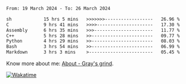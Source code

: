 <!--START_SECTION:waka-->

```txt
From: 19 March 2024 - To: 26 March 2024

sh            15 hrs 5 mins   >>>>>>>------------------   26.96 %
C             9 hrs 41 mins   >>>>---------------------   17.30 %
Assembly      6 hrs 35 mins   >>>----------------------   11.77 %
C++           5 hrs 28 mins   >>-----------------------   09.77 %
Python        4 hrs 29 mins   >>-----------------------   08.03 %
Bash          3 hrs 54 mins   >>-----------------------   06.99 %
Markdown      3 hrs 3 mins    >------------------------   05.45 %
```

<!--END_SECTION:waka-->

<!-- [![grayxu's github stats](https://github-readme-stats.vercel.app/api?username=grayxu&count_private=true&show_icons=true)](https://github.com/grayxu) -->

Know more about me: [About - Gray's grind](https://www.grayxu.cn/).
<p align="left">
  <a href="https://wakatime.com/@grayxu" target="_blank">
    <img alt="Wakatime" src="https://wakatime.com/badge/user/c69eb31e-43a1-463f-8968-c3449e386f57.svg"/>
  </a>
</p>

